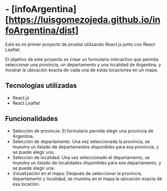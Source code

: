 # - [infoArgentina][https://luisgomezojeda.github.io/infoArgentina/dist]

Este es mi primer proyecto de prueba utilizando React.js junto con React Leaflet.

El objetivo de este proyecto es crear un formulario interactivo que permita seleccionar una provincia, un departamento y una localidad de Argentina, y mostrar la ubicación exacta de cada una de estas locaciones en un mapa.

## Tecnologías utilizadas

- React.js
- React Leaflet

## Funcionalidades

- Selección de provincia: El formulario permite elegir una provincia de Argentina.
- Selección de departamento: Una vez seleccionada la provincia, se muestra un listado de departamentos disponibles para esa provincia, y se puede elegir uno.
- Selección de localidad: Una vez seleccionado el departamento, se muestra un listado de localidades disponibles para ese departamento, y se puede elegir una.
- Visualización en el mapa: Después de seleccionar la provincia, departamento y localidad, se muestra en el mapa la ubicación exacta de esa locación.
